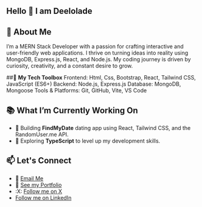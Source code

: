 ## Hello 👋 I am Deelolade

## 🚀 About Me
I’m a MERN Stack Developer with a passion for crafting interactive and user-friendly web applications. I thrive on turning ideas into reality using MongoDB, Express.js, React, and Node.js. My coding journey is driven by curiosity, creativity, and a constant desire to grow.

##🚀 **My Tech Toolbox**
Frontend: Html, Css, Bootstrap, React, Tailwind CSS, JavaScript (ES6+)
Backend: Node.js, Express.js
Database: MongoDB, Mongoose
Tools & Platforms: Git, GitHub, Vite, VS Code

## 📚 What I’m Currently Working On
- 💖 Building **FindMyDate** dating app using React, Tailwind CSS, and the RandomUser.me API.  
- 🎉 Exploring **TypeScript** to level up my development skills.  

## 📫 Let's Connect
- 📧 [Email Me](mailto:oluwanisholahabeeb13@icloud.com)  
- 💼 [See my Portfolio](https://deelolade-portfolio.vercel.app/)  
- :X: [Follow me on X](https://X.com/deelolade)
-  [Follow me on LinkedIn](https://www.linkedin.com/in/deelolade)
